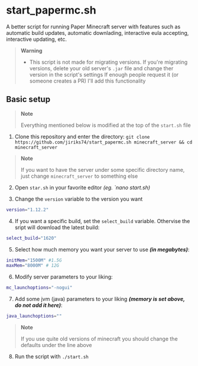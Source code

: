 # start_papermc.sh
A better script for running Paper Minecraft server with features such as automatic build updates, automatic downlading, interactive eula accepting, interactive updating, etc.

> **Warning**
>
> - This script is not made for migrating versions. If you're migrating versions, delete your old server's `.jar` file and change ther version in the script's settings
> If enough people request it (or someone creates a PR) I'll add this functionality

## Basic setup
> **Note**
>
> Everything mentioned below is modified at the top of the `start.sh` file

1. Clone this repository and enter the directory: `git clone https://github.com/jiriks74/start_papermc.sh minecraft_server && cd minecraft_server`
> **Note**
>
> If you want to have the server under some specific directory name, just change `minecraft_server` to something else

2. Open `star.sh` in your favorite editor *(eg. `nano start.sh)*

3. Change the `version` variable to the version you want
  ```bash
version="1.12.2"
```

4. If you want a specific build, set the `select_build` variable. Othervise the sript will download the latest build:
  ```bash
 select_build="1620"
```

5. Select how much memory you want your server to use ***(in megabytes)***:
  ```bash
initMem="1500M" #1.5G
maxMem="8000M" # 12G
```

6. Modify server parameters to your liking:
  ```bash
mc_launchoptions="-nogui"
```

7. Add some jvm (java) parameters to your liking ***(memory is set above, do not add it here)***:
  ```bash
 java_launchoptions=""
 ```
 > **Note**
 >
 > If you use quite old versions of minecraft you should change the defaults under the line above
 
8. Run the script with `./start.sh`

